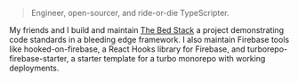 > Engineer, open-sourcer, and ride-or-die TypeScripter. 


My friends and I build and maintain [The Bed Stack](https://agnyz.github.io/the-bed-stack/) a project demonstrating code standards in a bleeding edge framework. 
I also maintain Firebase tools like hooked-on-firebase, a React Hooks library for Firebase, and turborepo-firebase-starter, a starter template for a turbo monorepo with working deployments.